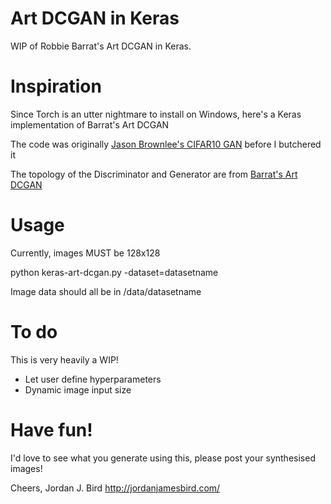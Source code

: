 # Art DCGAN in Keras
WIP of Robbie Barrat's Art DCGAN in Keras.

# Inspiration
Since Torch is an utter nightmare to install on Windows, here's a Keras implementation of Barrat's Art DCGAN

The code was originally [Jason Brownlee's CIFAR10 GAN](https://machinelearningmastery.com/how-to-develop-a-generative-adversarial-network-for-a-cifar-10-small-object-photographs-from-scratch/) before I butchered it

The topology of the Discriminator and Generator are from [Barrat's Art DCGAN](https://github.com/robbiebarrat/art-DCGAN)

# Usage
Currently, images MUST be 128x128

python keras-art-dcgan.py -dataset=datasetname

Image data should all be in /data/datasetname


# To do
This is very heavily a WIP!

- Let user define hyperparameters
- Dynamic image input size

# Have fun!
I'd love to see what you generate using this, please post your synthesised images!

Cheers,
Jordan J. Bird
http://jordanjamesbird.com/
